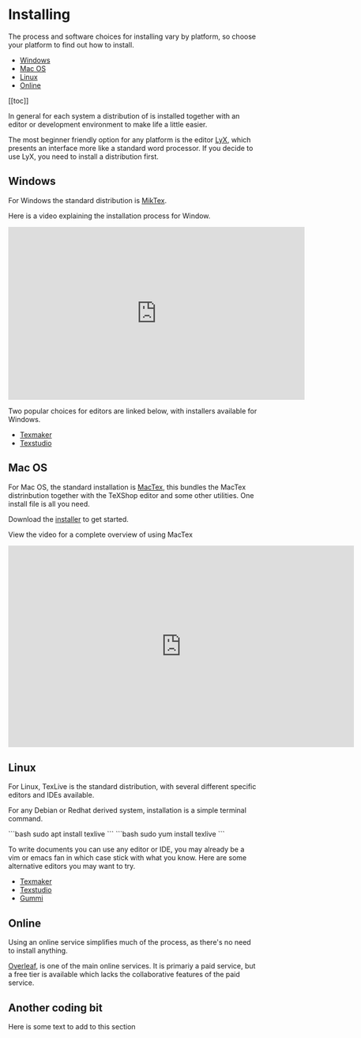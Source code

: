 # Installing <latex/>

The process and software choices for installing <latex/> vary by
platform, so choose your platform to find out how to install.

* [Windows](./install.md#windows)
* [Mac OS](./install.md#mac-os) 
* [Linux](./install.md#linux)
* [Online](./install.md#online)

[[toc]]

In general for each system a distribution of <latex/> is installed together with
an editor or development environment to make life a little easier.

The most beginner friendly option for any platform is the editor
[LyX](https://www.lyx.org/), which presents an interface more like a standard
word processor. If you decide to use LyX, you need to install a <latex/>
distribution first.

## Windows

For Windows the standard distribution is [MikTex](https://miktex.org/).

Here is a video explaining the installation process for Window.

<embed width="600" height="350" src="https://www.youtube.com/embed/uKetjJTDSqk">

Two popular choices for <latex/> editors are linked below, with installers
available for Windows.

* [Texmaker](https://www.xm1math.net/texmaker/)
* [Texstudio](https://www.texstudio.org/)

## Mac OS

For Mac OS, the standard installation is [MacTex](https://www.tug.org/mactex/), 
this bundles the MacTex distrinbution together with the TeXShop editor and some
other utilities. One install file is all you need.

Download the [installer](https://www.tug.org/mactex/mactex-download.html) to get
started.

View the video for a complete overview of using MacTex

<embed height="408" width="700" src="https://www.youtube.com/embed/7u4_gzx-9rE">


## Linux

For Linux, TexLive is the standard distribution, with several different <latex/>
specific editors and IDEs available.

For any Debian or Redhat derived system, installation is a simple terminal 
command.

<code-group>
<code-block title="apt">
```bash
sudo apt install texlive
```
</code-block>

<code-block title="yum">
```bash
sudo yum install texlive
```
</code-block>
</code-group>


To write <latex/> documents you can use any editor or IDE, you may already be a vim
or emacs fan in which case stick with what you know. Here are some alternative
editors you may want to try.

* [Texmaker](https://www.xm1math.net/texmaker/)
* [Texstudio](https://www.texstudio.org/)
* [Gummi](https://github.com/alexandervdm/gummi)

## Online

Using an online service simplifies much of the process, as there's no need to install
anything.

[Overleaf](https://www.overleaf.com/), is one of the main online <latex/> services.
It is primariy a paid service, but a free tier is available which lacks the
collaborative features of the paid service.

## Another coding bit

Here is some text to add to this section

<ClientOnly>
  <LtxPlaygroundSmall />
</ClientOnly>
